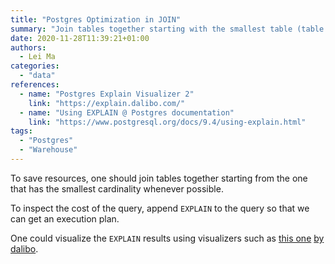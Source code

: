 ```yaml
---
title: "Postgres Optimization in JOIN"
summary: "Join tables together starting with the smallest table (table with less cardinality) speeds things up."
date: 2020-11-28T11:39:21+01:00
authors:
  - Lei Ma
categories:
  - "data"
references:
  - name: "Postgres Explain Visualizer 2"
    link: "https://explain.dalibo.com/"
  - name: "Using EXPLAIN @ Postgres documentation"
    link: "https://www.postgresql.org/docs/9.4/using-explain.html"
tags:
  - "Postgres"
  - "Warehouse"
---
```



To save resources, one should join tables together starting from the one that has the smallest cardinality whenever possible.

To inspect the cost of the query, append `EXPLAIN` to the query so that we can get an execution plan.

One could visualize the `EXPLAIN` results using visualizers such as [this one](https://explain.dalibo.com/) [by dalibo](https://github.com/dalibo/pev2).

